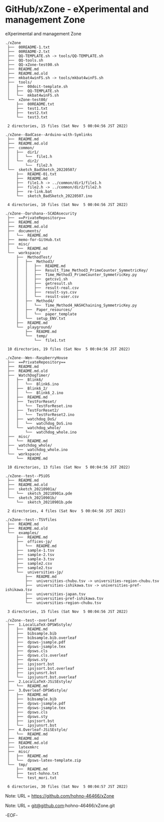 # GitHub/xZone - eXperimental and management Zone

eXperimental and management Zone

    ./xZone
     ├──  00README-1.txt
     ├──  00README-2.txt
     ├──  QQ-TEMPLATE.sh -> tools/QQ-TEMPLATE.sh
     ├──  QQ-tools.sh
     ├──  QQ-xZone-test00.sh
     ├──  README.md
     ├──  README.md.old
     ├──  mkbat4winFS.sh -> tools/mkbat4winFS.sh
     ├──  tools/
     │   ├──  00doit-template.sh
     │   ├──  QQ-TEMPLATE.sh
     │   └──  mkbat4winFS.sh
     └──  xZone-test00/
         ├──  00README.txt
         ├──  test1.txt
         ├──  test2.txt
         └──  test3.txt
     
     2 directories, 15 files (Sat Nov  5 00:04:56 JST 2022)

    ./xZone--BadCase--Arduino-with-Symlinks
     ├──  README.md
     ├──  README.md.old
     ├──  common/
     │   ├──  dir1/
     │   │   └──  file1.h
     │   └──  dir2/
     │       └──  file2.h
     └──  sketch_BadSketch_20220507/
         ├──  README-01.txt
         ├──  README.md
         ├──  file1.h -> ../common/dir1/file1.h
         ├──  file2.h -> ../common/dir2/file2.h
         ├──  re-link.bat
         └──  sketch_BadSketch_20220507.ino
     
     4 directories, 10 files (Sat Nov  5 00:04:56 JST 2022)

    ./xZone--Darshana--SCADAsecurity
     ├──  ==PrivateRepository==
     ├──  README.md
     ├──  README.md.old
     ├──  documents/
     │   └──  README.md
     ├──  memo-for-GitHub.txt
     ├──  misc/
     │   └──  README.md
     └──  workspace/
         ├──  MethodTest/
         │   ├──  Method3/
         │   │   ├──  README.md
         │   │   ├──  Result_Time_Method3_PrimeCounter_SymmetricKey/
         │   │   ├──  Time_Method3_PrimeCounter_SymmetricKey.py
         │   │   ├──  getcsv1.sh
         │   │   ├──  getresult.sh
         │   │   ├──  result-real.csv
         │   │   ├──  result-sys.csv
         │   │   └──  result-user.csv
         │   ├──  Method4/
         │   │   └──  Time_Method4_HASHChaining_SymmetricKey.py
         │   ├──  Paper_resources/
         │   │   └──  paper_template
         │   └──  setup_ENV.txt
         ├──  README.md
         └──  playground/
             ├──  README.md
             └──  temp/
                 └──  file1.txt
     
     10 directories, 19 files (Sat Nov  5 00:04:56 JST 2022)

    ./xZone--Wen--RaspberryHouse
     ├──  ==PrivateRepository==
     ├──  README.md
     ├──  README.md.old
     ├──  WatchDogTimer/
     │   ├──  Blink6/
     │   │   └──  Blink6.ino
     │   ├──  Blink6_2/
     │   │   └──  Blink6_2.ino
     │   ├──  README.md
     │   ├──  TestForReset/
     │   │   └──  TestForReset.ino
     │   ├──  TestForReset2/
     │   │   └──  TestForReset2.ino
     │   ├──  watchdog_DoS/
     │   │   └──  watchdog_DoS.ino
     │   └──  watchdog_whole/
     │       └──  watchdog_whole.ino
     ├──  misc/
     │   └──  README.md
     ├──  watchdog_whole/
     │   └──  watchdog_whole.ino
     └──  workspace/
         └──  README.md
     
     10 directories, 13 files (Sat Nov  5 00:04:56 JST 2022)

    ./xZone--test--P5iOS
     ├──  README.md
     ├──  README.md.old
     ├──  sketch_20210901a/
     │   └──  sketch_20210901a.pde
     └──  sketch_20210901b/
         └──  sketch_20210901b.pde
     
     2 directories, 4 files (Sat Nov  5 00:04:56 JST 2022)

    ./xZone--test--TSVfiles
     ├──  README.md
     ├──  README.md.old
     └──  examples/
         ├──  README.md
         ├──  offices-jp/
         │   └──  README.md
         ├──  sample-1.tsv
         ├──  sample-2.tsv
         ├──  sample-3.tsv
         ├──  sample2.csv
         ├──  sample2.tsv
         └──  universities-jp/
             ├──  README.md
             ├──  universities-chubu.tsv -> universities-region-chubu.tsv
             ├──  universities-ishikawa.tsv -> universities-pref-ishikawa.tsv
             ├──  universities-japan.tsv
             ├──  universities-pref-ishikawa.tsv
             └──  universities-region-chubu.tsv
     
     3 directories, 15 files (Sat Nov  5 00:04:56 JST 2022)

    ./xZone--test--overleaf
     ├──  1.LocalLaTeX-DPSWSstyle/
     │   ├──  README.md
     │   ├──  bibsample.bib
     │   ├──  bibsample.bib.overleaf
     │   ├──  dpsws-jsample.pdf
     │   ├──  dpsws-jsample.tex
     │   ├──  dpsws.cls
     │   ├──  dpsws.cls.overleaf
     │   ├──  dpsws.sty
     │   ├──  ipsjsort.bst
     │   ├──  ipsjsort.bst.overleaf
     │   ├──  ipsjunsrt.bst
     │   └──  ipsjunsrt.bst.overleaf
     ├──  2.LocalLaTeX-JSiSEstyle/
     │   └──  README.md
     ├──  3.Overleaf-DPSWSstyle/
     │   ├──  README.md
     │   ├──  bibsample.bib
     │   ├──  dpsws-jsample.pdf
     │   ├──  dpsws-jsample.tex
     │   ├──  dpsws.cls
     │   ├──  dpsws.sty
     │   ├──  ipsjsort.bst
     │   └──  ipsjunsrt.bst
     ├──  4.Overleaf-JSiSEstyle/
     │   └──  README.md
     ├──  README.md
     ├──  README.md.old
     ├──  latexmkrc
     ├──  misc/
     │   ├──  README.md
     │   └──  dpsws-latex-template.zip
     └──  tmp/
         ├──  README.md
         ├──  test-hohno.txt
         └──  test_mori.txt
     
     6 directories, 30 files (Sat Nov  5 00:04:57 JST 2022)


Note: URL = https://github.com/hohno-46466/xZone

Note: URL = git@github.com:hohno-46466/xZone.git

-EOF-
